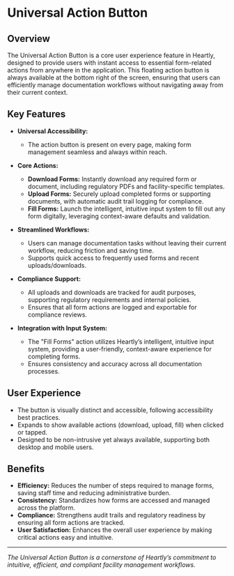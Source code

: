 # Universal Action Button

## Overview

The Universal Action Button is a core user experience feature in Heartly, designed to provide users with instant access to essential form-related actions from anywhere in the application. This floating action button is always available at the bottom right of the screen, ensuring that users can efficiently manage documentation workflows without navigating away from their current context.

## Key Features

- **Universal Accessibility:**
  - The action button is present on every page, making form management seamless and always within reach.

- **Core Actions:**
  - **Download Forms:** Instantly download any required form or document, including regulatory PDFs and facility-specific templates.
  - **Upload Forms:** Securely upload completed forms or supporting documents, with automatic audit trail logging for compliance.
  - **Fill Forms:** Launch the intelligent, intuitive input system to fill out any form digitally, leveraging context-aware defaults and validation.

- **Streamlined Workflows:**
  - Users can manage documentation tasks without leaving their current workflow, reducing friction and saving time.
  - Supports quick access to frequently used forms and recent uploads/downloads.

- **Compliance Support:**
  - All uploads and downloads are tracked for audit purposes, supporting regulatory requirements and internal policies.
  - Ensures that all form actions are logged and exportable for compliance reviews.

- **Integration with Input System:**
  - The "Fill Forms" action utilizes Heartly’s intelligent, intuitive input system, providing a user-friendly, context-aware experience for completing forms.
  - Ensures consistency and accuracy across all documentation processes.

## User Experience

- The button is visually distinct and accessible, following accessibility best practices.
- Expands to show available actions (download, upload, fill) when clicked or tapped.
- Designed to be non-intrusive yet always available, supporting both desktop and mobile users.

## Benefits

- **Efficiency:** Reduces the number of steps required to manage forms, saving staff time and reducing administrative burden.
- **Consistency:** Standardizes how forms are accessed and managed across the platform.
- **Compliance:** Strengthens audit trails and regulatory readiness by ensuring all form actions are tracked.
- **User Satisfaction:** Enhances the overall user experience by making critical actions easy and intuitive.

---

*The Universal Action Button is a cornerstone of Heartly’s commitment to intuitive, efficient, and compliant facility management workflows.* 